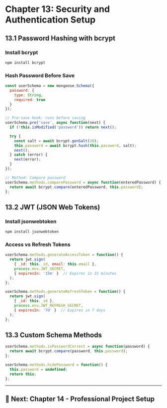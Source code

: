 # Chapter 13: Security and Authentication Setup

## 13.1 Password Hashing with bcrypt

### Install bcrypt

```bash
npm install bcrypt
```

### Hash Password Before Save

```javascript
const userSchema = new mongoose.Schema({
  password: {
    type: String,
    required: true
  }
});

// Pre-save hook: runs before saving
userSchema.pre('save', async function(next) {
  if (!this.isModified('password')) return next();

  try {
    const salt = await bcrypt.genSalt(10);
    this.password = await bcrypt.hash(this.password, salt);
    next();
  } catch (error) {
    next(error);
  }
});

// Method: Compare password
userSchema.methods.comparePassword = async function(enteredPassword) {
  return await bcrypt.compare(enteredPassword, this.password);
};
```

## 13.2 JWT (JSON Web Tokens)

### Install jsonwebtoken

```bash
npm install jsonwebtoken
```

### Access vs Refresh Tokens

```javascript
userSchema.methods.generateAccessToken = function() {
  return jwt.sign(
    { _id: this._id, email: this.email },
    process.env.JWT_SECRET,
    { expiresIn: '15m' }  // Expires in 15 minutes
  );
};

userSchema.methods.generateRefreshToken = function() {
  return jwt.sign(
    { _id: this._id },
    process.env.JWT_REFRESH_SECRET,
    { expiresIn: '7d' }  // Expires in 7 days
  );
};
```

## 13.3 Custom Schema Methods

```javascript
userSchema.methods.isPasswordCorrect = async function(password) {
  return await bcrypt.compare(password, this.password);
};

userSchema.methods.hidePassword = function() {
  this.password = undefined;
  return this;
};
```

---

## 🎯 Next: Chapter 14 - Professional Project Setup
